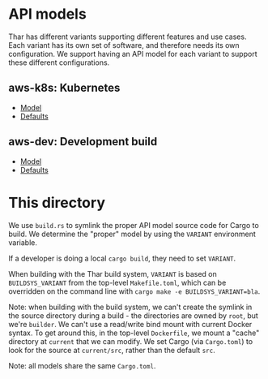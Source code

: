 # API models

Thar has different variants supporting different features and use cases.
Each variant has its own set of software, and therefore needs its own configuration.
We support having an API model for each variant to support these different configurations.

## aws-k8s: Kubernetes

* [Model](aws-k8s/lib.rs)
* [Defaults](aws-k8s/defaults.toml)

## aws-dev: Development build

* [Model](aws-dev/lib.rs)
* [Defaults](aws-dev/defaults.toml)

# This directory

We use `build.rs` to symlink the proper API model source code for Cargo to build.
We determine the "proper" model by using the `VARIANT` environment variable.

If a developer is doing a local `cargo build`, they need to set `VARIANT`.

When building with the Thar build system, `VARIANT` is based on `BUILDSYS_VARIANT` from the top-level `Makefile.toml`, which can be overridden on the command line with `cargo make -e BUILDSYS_VARIANT=bla`.

Note: when building with the build system, we can't create the symlink in the source directory during a build - the directories are owned by `root`, but we're `builder`.
We can't use a read/write bind mount with current Docker syntax.
To get around this, in the top-level `Dockerfile`, we mount a "cache" directory at `current` that we can modify.
We set Cargo (via `Cargo.toml`) to look for the source at `current/src`, rather than the default `src`.

Note: all models share the same `Cargo.toml`.
